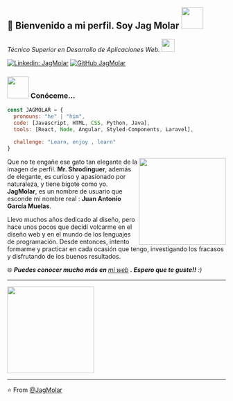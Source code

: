 ### <h2>👋 Bienvenido a mi perfil. Soy Jag Molar <img src="https://media.giphy.com/media/KzJkzjggfGN5Py6nkT/giphy.gif" width="50"></h2>

<p>
  <em>Técnico Superior en Desarrollo de Aplicaciones Web.
    <img src="https://media.giphy.com/media/gK6PMs5BOnLIE2QCtU/giphy.gif" width="30">
  </em>
</p>

[![Linkedin: JagMolar](https://img.shields.io/badge/-juanantoniogarciamuelas-blue?style=flat-square&logo=Linkedin&logoColor=white&link=https://www.linkedin.com/in/juanantoniogarciamuelas)](https://www.linkedin.com/in/juanantoniogarciamuelas)
[![GitHub JagMolar](https://img.shields.io/github/followers/JagMolar?label=follow&style=social)](https://github.com/JagMolar)


### <img src="https://media.giphy.com/media/eNA1tWKSfe3C4lyrTx/giphy.gif" width="50"> Conóceme...  

```javascript
const JAGMOLAR = {
  pronouns: "he" | "him",
  code: [Javascript, HTML, CSS, Python, Java],
  tools: [React, Node, Angular, Styled-Components, Laravel],
  
  challenge: "Learn, enjoy , learn"
}
```
<p align="left"><img src="https://repository-images.githubusercontent.com/288677863/24a25e00-e216-11ea-971b-b62dea14b560" width="200" align="right" />
  Que no te engañe ese gato tan elegante de la imagen de perfil. <b>Mr. Shrodinguer</b>, además de elegante, es curioso y apasionado por naturaleza, y tiene bigote como yo. <b>JagMolar</b>, es un nombre de usuario que esconde mi nombre real : <b>Juan Antonio García Muelas</b>. 
</p> 
  <p align="left">
  Llevo muchos años dedicado al diseño, pero hace unos pocos que decidí volcarme en el diseño web y en el mundo de los lenguajes de programación. Desde entonces, intento formarme y practicar en cada ocasión que tengo, investigando los fracasos y disfrutando de los buenos resultados. 
</p>



🌐 <em><b>Puedes conocer mucho más en </b> <a href="https://juanantoniogarciamuelas.herokuapp.com/" target="blank">mi web</a> <b>. Espero que te guste!!</b> :)</em>

---

<img align='center' src="https://media.giphy.com/media/KzJkzjggfGN5Py6nkT/giphy.gif" width="200">

---

⭐️ From [@JagMolar](https://github.com/JagMolar)

<!-- **JagMolar/JagMolar** is a ✨ _special_ ✨ repository because its `README.md` (this file) appears on your GitHub profile.

